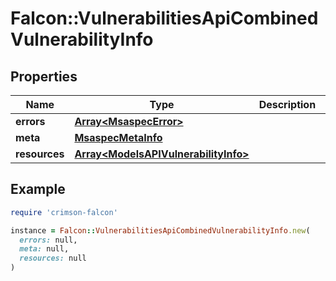 # Falcon::VulnerabilitiesApiCombinedVulnerabilityInfo

## Properties

| Name | Type | Description | Notes |
| ---- | ---- | ----------- | ----- |
| **errors** | [**Array&lt;MsaspecError&gt;**](MsaspecError.md) |  | [optional] |
| **meta** | [**MsaspecMetaInfo**](MsaspecMetaInfo.md) |  |  |
| **resources** | [**Array&lt;ModelsAPIVulnerabilityInfo&gt;**](ModelsAPIVulnerabilityInfo.md) |  |  |

## Example

```ruby
require 'crimson-falcon'

instance = Falcon::VulnerabilitiesApiCombinedVulnerabilityInfo.new(
  errors: null,
  meta: null,
  resources: null
)
```


